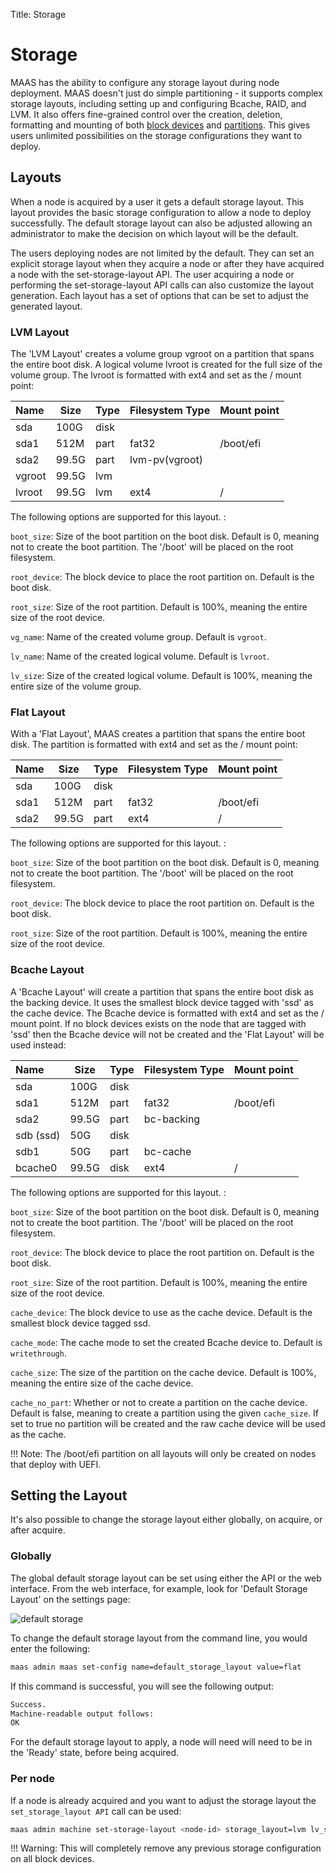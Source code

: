 Title: Storage

# Storage

MAAS has the ability to configure any storage layout during node deployment.
MAAS doesn't just do simple partitioning - it supports complex storage layouts,
including setting up and configuring Bcache, RAID, and LVM. It also offers
fine-grained control over the creation, deletion, formatting and mounting of
both [block devices](installconfig-block.md) and
[partitions](installconfig-partitions.md). This gives users unlimited
possibilities on the storage configurations they want to deploy.

## Layouts

When a node is acquired by a user it gets a default storage layout. This
layout provides the basic storage configuration to allow a node to deploy
successfully. The default storage layout can also be adjusted allowing an
administrator to make the decision on which layout will be the default.

The users deploying nodes are not limited by the default. They can set an
explicit storage layout when they acquire a node or after they have acquired a
node with the set-storage-layout API. The user acquiring a node or performing
the set-storage-layout API calls can also customize the layout generation.
Each layout has a set of options that can be set to adjust the generated
layout.

### LVM Layout

The 'LVM Layout' creates a volume group vgroot on a partition that spans the
entire boot disk.  A logical volume lvroot is created for the full size of the
volume group. The lvroot is formatted with ext4 and set as the / mount point:



| Name      | Size     | Type  | Filesystem Type       | Mount point  |
|:----------|----------|-------|---------------|--------------|
| sda       | 100G     | disk  |               |              |
| sda1      | 512M     | part  | fat32         | /boot/efi    |
| sda2      | 99.5G    | part  | lvm-pv(vgroot)|              |
| vgroot    | 99.5G    | lvm   |               |              |
| lvroot    | 99.5G    | lvm   | ext4          |  /           |

The following options are supported for this layout. :

`boot_size`: Size of the boot partition on the boot disk. Default is 0, meaning not to
create the boot partition. The '/boot' will be placed on the root filesystem.

`root_device`: The block device to place the root partition on. Default is the boot disk.

`root_size`: Size of the root partition. Default is 100%, meaning the entire size of the
root device.

`vg_name`: Name of the created volume group. Default is `vgroot`.

`lv_name`: Name of the created logical volume. Default is `lvroot`.

`lv_size`: Size of the created logical volume. Default is 100%, meaning the entire size of
the volume group.

### Flat Layout

With a 'Flat Layout', MAAS creates a partition that spans the entire boot disk. The partition is
formatted with ext4 and set as the / mount point:

| Name      | Size     | Type  | Filesystem Type       | Mount point  |
|:----------|----------|-------|---------------|--------------|
| sda       | 100G     | disk  |               |              |
| sda1      | 512M     | part  | fat32         | /boot/efi    |
| sda2      | 99.5G    | part  | ext4          | /            |


The following options are supported for this layout. :

`boot_size`: Size of the boot partition on the boot disk. Default is 0,
	meaning not to create the boot partition. The '/boot' will be placed on
the root filesystem.
    
`root_device`: The block device to place the root partition on. Default is the
boot disk.
    
`root_size`: Size of the root partition. Default is 100%, meaning the entire
size of the root device.

### Bcache Layout

A 'Bcache Layout' will create a partition that spans the entire boot disk as
the backing device. It uses the smallest block device tagged with 'ssd' as the
cache device. The Bcache device is formatted with ext4 and set as the / mount
point.  If no block devices exists on the node that are tagged with 'ssd' then
the Bcache device will not be created and the 'Flat Layout' will be used
instead:

| Name      | Size     | Type  | Filesystem Type       | Mount point  |
|:----------|----------|-------|---------------|--------------|
| sda       | 100G     | disk  |               |              |
| sda1      | 512M     | part  | fat32         | /boot/efi    |
| sda2      | 99.5G    | part  | bc-backing    |              |
| sdb (ssd) | 50G      | disk  |               |              |
| sdb1      | 50G      | part  | bc-cache      |              |
| bcache0   | 99.5G    | disk  | ext4          | /            |

The following options are supported for this layout. :

`boot_size`: Size of the boot partition on the boot disk. Default is 0, meaning
not to create the boot partition. The '/boot' will be placed on the root
filesystem.

`root_device`: The block device to place the root partition on. Default is the
boot disk.

`root_size`: Size of the root partition. Default is 100%, meaning the entire
size of the root device.

`cache_device`: The block device to use as the cache device. Default is the
smallest block device tagged ssd.

`cache_mode`: The cache mode to set the created Bcache device to. Default is
`writethrough`.

`cache_size`: The size of the partition on the cache device. Default is 100%,
meaning the entire size of the cache device.

`cache_no_part`: Whether or not to create a partition on the cache device.
Default is false, meaning to create a partition using the given `cache_size`.
If set to true no partition will be created and the raw cache device will be
used as the cache.

!!! Note: The /boot/efi partition on all layouts will only be created on nodes
that deploy with UEFI.

## Setting the Layout

It's also possible to change the storage layout either globally, on acquire, or
after acquire.

### Globally

The global default storage layout can be set using either the API or the web
interface. From the web interface, for example, look for 'Default Storage Layout' on the
settings page:

![default storage](../../media/storage_global_layout.png)

To change the default storage layout from the command line, you would enter the
following:

```bash
maas admin maas set-config name=default_storage_layout value=flat
```
If this command is successful, you will see the following output:

```bash
Success.
Machine-readable output follows:
OK
```

For the default storage layout to apply, a node will need will need to be in
the 'Ready' state, before being acquired. 

### Per node

If a node is already acquired and you want to adjust the storage layout the
`set_storage_layout API` call can be used:

```bash
maas admin machine set-storage-layout <node-id> storage_layout=lvm lv_size=<size>
```
!!! Warning: This will completely remove any previous storage configuration on all
block devices.

